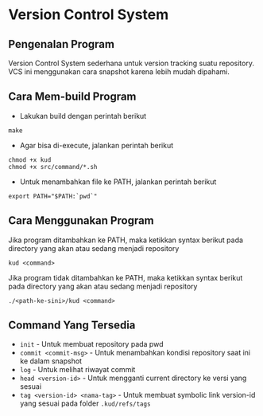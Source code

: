 # Version Control System

## Pengenalan Program

Version Control System sederhana untuk version tracking suatu repository. VCS ini menggunakan cara snapshot karena lebih mudah dipahami.

## Cara Mem-build Program

- Lakukan build dengan perintah berikut

```
make
```

- Agar bisa di-execute, jalankan perintah berikut
```
chmod +x kud
chmod +x src/command/*.sh
```

- Untuk menambahkan file ke PATH, jalankan perintah berikut

```
export PATH="$PATH:`pwd`"
```

## Cara Menggunakan Program

Jika program ditambahkan ke PATH, maka ketikkan syntax berikut pada directory yang akan atau sedang menjadi repository

```
kud <command>
```

Jika program tidak ditambahkan ke PATH, maka ketikkan syntax berikut pada directory yang akan atau sedang menjadi repository

```
./<path-ke-sini>/kud <command>
```

## Command Yang Tersedia

- `init` - Untuk membuat repository pada pwd
- `commit <commit-msg>` - Untuk menambahkan kondisi repository saat ini ke dalam snapshot
- `log` - Untuk melihat riwayat commit
- `head <version-id>` - Untuk mengganti current directory ke versi yang sesuai
- `tag <version-id> <nama-tag>` - Untuk membuat symbolic link version-id yang sesuai pada folder `.kud/refs/tags`
